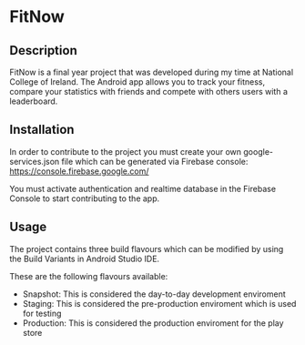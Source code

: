 # FitNow

## Description
FitNow is a final year project that was developed during my time at National College of Ireland. The Android app allows you to track your fitness, compare your statistics with friends and compete with others users with a leaderboard. 

## Installation 
In order to contribute to the project you must create your own google-services.json file which can be generated via Firebase console:
https://console.firebase.google.com/

You must activate authentication and realtime database in the Firebase Console to start contributing to the app.

## Usage
The project contains three build flavours which can be modified by using the Build Variants in Android Studio IDE.

These are the following flavours available:

- Snapshot: This is considered the day-to-day development enviroment
- Staging: This is considered the pre-production enviroment which is used for testing
- Production: This is considered the production enviroment for the play store

